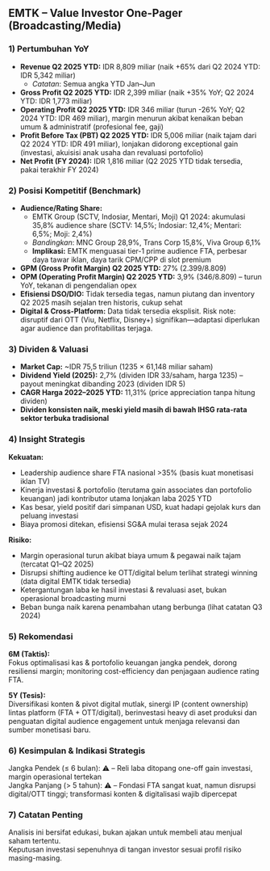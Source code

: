 ## EMTK – Value Investor One-Pager (Broadcasting/Media)

### 1) Pertumbuhan YoY

- **Revenue Q2 2025 YTD:** IDR 8,809 miliar (naik +65% dari Q2 2024 YTD: IDR 5,342 miliar)
    - *Catatan*: Semua angka YTD Jan–Jun
- **Gross Profit Q2 2025 YTD:** IDR 2,399 miliar (naik +35% YoY; Q2 2024 YTD: IDR 1,773 miliar)
- **Operating Profit Q2 2025 YTD:** IDR 346 miliar (turun -26% YoY; Q2 2024 YTD: IDR 469 miliar), margin menurun akibat kenaikan beban umum & administratif (profesional fee, gaji)
- **Profit Before Tax (PBT) Q2 2025 YTD:** IDR 5,006 miliar (naik tajam dari Q2 2024 YTD: IDR 491 miliar), lonjakan didorong exceptional gain (investasi, akuisisi anak usaha dan revaluasi portofolio)
- **Net Profit (FY 2024):** IDR 1,816 miliar (Q2 2025 YTD tidak tersedia, pakai terakhir FY 2024)

### 2) Posisi Kompetitif (Benchmark)

- **Audience/Rating Share:**
    - EMTK Group (SCTV, Indosiar, Mentari, Moji) Q1 2024: akumulasi 35,8% audience share (SCTV: 14,5%; Indosiar: 12,4%; Mentari: 6,5%; Moji: 2,4%)
    - *Bandingkan*: MNC Group 28,9%, Trans Corp 15,8%, Viva Group 6,1%
    - **Implikasi:** EMTK menguasai tier-1 prime audience FTA, perbesar daya tawar iklan, daya tarik CPM/CPP di slot premium
- **GPM (Gross Profit Margin) Q2 2025 YTD:** 27% (2.399/8.809)
- **OPM (Operating Profit Margin) Q2 2025 YTD:** 3,9% (346/8.809) – turun YoY, tekanan di pengendalian opex
- **Efisiensi DSO/DIO:** Tidak tersedia tegas, namun piutang dan inventory Q2 2025 masih sejalan tren historis, cukup sehat
- **Digital & Cross-Platform:** Data tidak tersedia eksplisit. Risk note: disruptif dari OTT (Viu, Netflix, Disney+) signifikan—adaptasi diperlukan agar audience dan profitabilitas terjaga.

### 3) Dividen & Valuasi

- **Market Cap:** ~IDR 75,5 triliun (1235 × 61,148 miliar saham)
- **Dividend Yield (2025):** 2,7% (dividen IDR 33/saham, harga 1235) – payout meningkat dibanding 2023 (dividen IDR 5)
- **CAGR Harga 2022–2025 YTD:** 11,31% (price appreciation tanpa hitung dividen)
- **Dividen konsisten naik, meski yield masih di bawah IHSG rata-rata sektor terbuka tradisional**

### 4) Insight Strategis

**Kekuatan:**  
- Leadership audience share FTA nasional >35% (basis kuat monetisasi iklan TV)
- Kinerja investasi & portofolio (terutama gain associates dan portofolio keuangan) jadi kontributor utama lonjakan laba 2025 YTD
- Kas besar, yield positif dari simpanan USD, kuat hadapi gejolak kurs dan peluang investasi
- Biaya promosi ditekan, efisiensi SG&A mulai terasa sejak 2024

**Risiko:**  
- Margin operasional turun akibat biaya umum & pegawai naik tajam (tercatat Q1–Q2 2025)
- Disrupsi shifting audience ke OTT/digital belum terlihat strategi winning (data digital EMTK tidak tersedia)
- Ketergantungan laba ke hasil investasi & revaluasi aset, bukan operasional broadcasting murni
- Beban bunga naik karena penambahan utang berbunga (lihat catatan Q3 2024)

### 5) Rekomendasi

**6M (Taktis):**  
Fokus optimalisasi kas & portofolio keuangan jangka pendek, dorong resiliensi margin; monitoring cost-efficiency dan penjagaan audience rating FTA.

**5Y (Tesis):**  
Diversifikasi konten & pivot digital mutlak, sinergi IP (content ownership) lintas platform (FTA + OTT/digital), berinvestasi heavy di aset produksi dan penguatan digital audience engagement untuk menjaga relevansi dan sumber monetisasi baru.

### 6) Kesimpulan & Indikasi Strategis

Jangka Pendek (≤ 6 bulan): ⚠️  – Reli laba ditopang one-off gain investasi, margin operasional tertekan  
Jangka Panjang (> 5 tahun): ⚠️  – Fondasi FTA sangat kuat, namun disrupsi digital/OTT tinggi; transformasi konten & digitalisasi wajib dipercepat

### 7) Catatan Penting

Analisis ini bersifat edukasi, bukan ajakan untuk membeli atau menjual saham tertentu.  
Keputusan investasi sepenuhnya di tangan investor sesuai profil risiko masing-masing.
